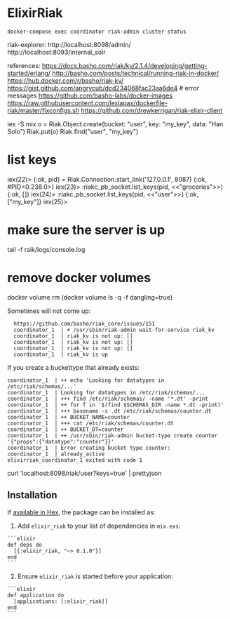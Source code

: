 # ElixirRiak

```
docker-compose exec coordinator riak-admin cluster status
```

riak-explorer:
http://localhost:8098/admin/
http://localhost:8093/internal_solr

references:
https://docs.basho.com/riak/kv/2.1.4/developing/getting-started/erlang/
http://basho.com/posts/technical/running-riak-in-docker/
https://hub.docker.com/r/basho/riak-kv/
https://gist.github.com/angrycub/dcd234068fac23aa6de4 # error messages
https://github.com/basho-labs/docker-images
https://raw.githubusercontent.com/lexlapax/dockerfile-riak/master/fixconfigs.sh
https://github.com/drewkerrigan/riak-elixir-client

iex -S mix
o = Riak.Object.create(bucket: "user", key: "my_key", data: "Han Solo")
Riak.put(o)
Riak.find("user", "my_key")

# list keys
iex(22)> {:ok, pid} = Riak.Connection.start_link('127.0.0.1', 8087)
{:ok, #PID<0.238.0>}
iex(23)> :riakc_pb_socket.list_keys(pid, <<"groceries">>)
{:ok, []}
iex(24)> :riakc_pb_socket.list_keys(pid, <<"user">>)
{:ok, ["my_key"]}
iex(25)>


# make sure the server is up
tail -f raik/logs/console.log

# remove docker volumes
docker volume rm (docker volume ls -q -f dangling=true)

Sometimes will not come up:
```
  https://github.com/basho/riak_core/issues/151
  coordinator_1  | + /usr/sbin/riak-admin wait-for-service riak_kv
  coordinator_1  | riak_kv is not up: []
  coordinator_1  | riak_kv is not up: []
  coordinator_1  | riak_kv is not up: []
  coordinator_1  | riak_kv is up
```

If you create a buckettype that already exists:
```
coordinator_1  | ++ echo 'Looking for datatypes in /etc/riak/schemas/...'
coordinator_1  | Looking for datatypes in /etc/riak/schemas/...
coordinator_1  | +++ find /etc/riak/schemas/ -name '*.dt' -print
coordinator_1  | ++ for f in '$(find $SCHEMAS_DIR -name *.dt -print)'
coordinator_1  | +++ basename -s .dt /etc/riak/schemas/counter.dt
coordinator_1  | ++ BUCKET_NAME=counter
coordinator_1  | +++ cat /etc/riak/schemas/counter.dt
coordinator_1  | ++ BUCKET_DT=counter
coordinator_1  | ++ /usr/sbin/riak-admin bucket-type create counter '{"props":{"datatype":"counter"}}'
coordinator_1  | Error creating bucket type counter:
coordinator_1  | already_active
elixirriak_coordinator_1 exited with code 1
```



curl 'localhost:8098/riak/user?keys=true' | prettyjson



##

## Installation

If [available in Hex](https://hex.pm/docs/publish), the package can be installed as:

  1. Add `elixir_riak` to your list of dependencies in `mix.exs`:

    ```elixir
    def deps do
      [{:elixir_riak, "~> 0.1.0"}]
    end
    ```

  2. Ensure `elixir_riak` is started before your application:

    ```elixir
    def application do
      [applications: [:elixir_riak]]
    end
    ```

